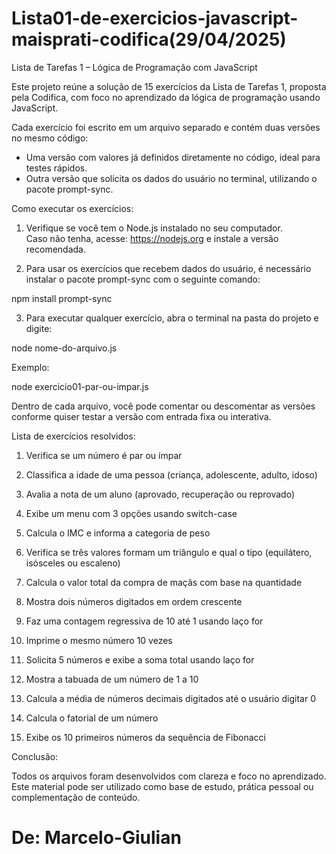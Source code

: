 # Lista01-de-exercicios-javascript-maisprati-codifica(29/04/2025)

Lista de Tarefas 1 – Lógica de Programação com JavaScript

Este projeto reúne a solução de 15 exercícios da Lista de Tarefas 1, proposta pela Codifica, com foco no aprendizado da lógica de programação usando JavaScript.

Cada exercício foi escrito em um arquivo separado e contém duas versões no mesmo código:
- Uma versão com valores já definidos diretamente no código, ideal para testes rápidos.
- Outra versão que solicita os dados do usuário no terminal, utilizando o pacote prompt-sync.

Como executar os exercícios:

1. Verifique se você tem o Node.js instalado no seu computador.  
   Caso não tenha, acesse: https://nodejs.org e instale a versão recomendada.

2. Para usar os exercícios que recebem dados do usuário, é necessário instalar o pacote prompt-sync com o seguinte comando:

npm install prompt-sync

3. Para executar qualquer exercício, abra o terminal na pasta do projeto e digite:

node nome-do-arquivo.js

Exemplo:

node exercicio01-par-ou-impar.js

Dentro de cada arquivo, você pode comentar ou descomentar as versões conforme quiser testar a versão com entrada fixa ou interativa.

Lista de exercícios resolvidos:

1. Verifica se um número é par ou ímpar

2. Classifica a idade de uma pessoa (criança, adolescente, adulto, idoso)

3. Avalia a nota de um aluno (aprovado, recuperação ou reprovado)

4. Exibe um menu com 3 opções usando switch-case

5. Calcula o IMC e informa a categoria de peso

6. Verifica se três valores formam um triângulo e qual o tipo (equilátero, isósceles ou escaleno)

7. Calcula o valor total da compra de maçãs com base na quantidade

8. Mostra dois números digitados em ordem crescente

9. Faz uma contagem regressiva de 10 até 1 usando laço for

10. Imprime o mesmo número 10 vezes

11. Solicita 5 números e exibe a soma total usando laço for

12. Mostra a tabuada de um número de 1 a 10

13. Calcula a média de números decimais digitados até o 
usuário digitar 0

14. Calcula o fatorial de um número

15. Exibe os 10 primeiros números da sequência de Fibonacci

Conclusão:

Todos os arquivos foram desenvolvidos com clareza e foco no aprendizado.  
Este material pode ser utilizado como base de estudo, prática pessoal ou complementação de conteúdo.

# De: Marcelo-Giulian
